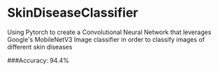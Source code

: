 # SkinDiseaseClassifier

Using Pytorch to create a Convolutional Neural Network that leverages Google's MobileNetV3 Image classifier in order to classify images of different skin diseases 

###Accuracy: 94.4%
